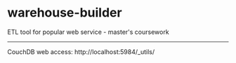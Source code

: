 # warehouse-builder
ETL tool for popular web service - master's coursework

---
CouchDB web access: http://localhost:5984/_utils/
